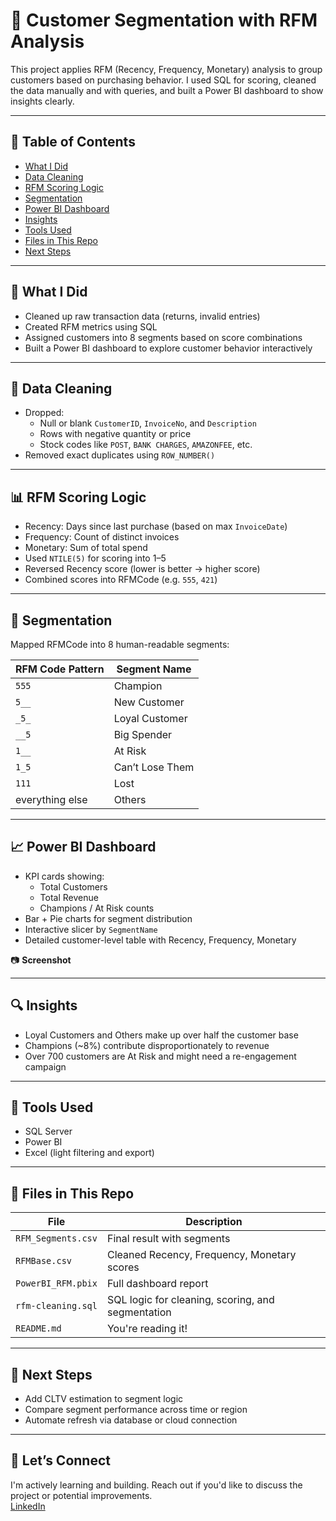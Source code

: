 # 🧠 Customer Segmentation with RFM Analysis

This project applies RFM (Recency, Frequency, Monetary) analysis to group customers based on purchasing behavior. I used SQL for scoring, cleaned the data manually and with queries, and built a Power BI dashboard to show insights clearly.

---

## 📌 Table of Contents
- [What I Did](#what-i-did)
- [Data Cleaning](#data-cleaning)
- [RFM Scoring Logic](#rfm-scoring-logic)
- [Segmentation](#segmentation)
- [Power BI Dashboard](#power-bi-dashboard)
- [Insights](#insights)
- [Tools Used](#tools-used)
- [Files in This Repo](#files-in-this-repo)
- [Next Steps](#next-steps)

---

## 🔧 What I Did

- Cleaned up raw transaction data (returns, invalid entries)
- Created RFM metrics using SQL
- Assigned customers into 8 segments based on score combinations
- Built a Power BI dashboard to explore customer behavior interactively

---

## 🧼 Data Cleaning

- Dropped:
  - Null or blank `CustomerID`, `InvoiceNo`, and `Description`
  - Rows with negative quantity or price
  - Stock codes like `POST`, `BANK CHARGES`, `AMAZONFEE`, etc.
- Removed exact duplicates using `ROW_NUMBER()`

---

## 📊 RFM Scoring Logic

- Recency: Days since last purchase (based on max `InvoiceDate`)
- Frequency: Count of distinct invoices
- Monetary: Sum of total spend
- Used `NTILE(5)` for scoring into 1–5
- Reversed Recency score (lower is better → higher score)
- Combined scores into RFMCode (e.g. `555`, `421`)

---

## 🧩 Segmentation

Mapped RFMCode into 8 human-readable segments:

| RFM Code Pattern | Segment Name     |
|------------------|------------------|
| `555`            | Champion         |
| `5__`            | New Customer     |
| `_5_`            | Loyal Customer   |
| `__5`            | Big Spender      |
| `1__`            | At Risk          |
| `1_5`            | Can’t Lose Them  |
| `111`            | Lost             |
| everything else  | Others           |

---

## 📈 Power BI Dashboard

- KPI cards showing:
  - Total Customers
  - Total Revenue
  - Champions / At Risk counts
- Bar + Pie charts for segment distribution
- Interactive slicer by `SegmentName`
- Detailed customer-level table with Recency, Frequency, Monetary

📷 **Screenshot**  
> 

---

## 🔍 Insights

- Loyal Customers and Others make up over half the customer base
- Champions (~8%) contribute disproportionately to revenue
- Over 700 customers are At Risk and might need a re-engagement campaign

---

## 🧰 Tools Used

- SQL Server
- Power BI
- Excel (light filtering and export)

---

## 📁 Files in This Repo

| File | Description |
|------|-------------|
| `RFM_Segments.csv` | Final result with segments |
| `RFMBase.csv` | Cleaned Recency, Frequency, Monetary scores |
| `PowerBI_RFM.pbix` | Full dashboard report |
| `rfm-cleaning.sql` | SQL logic for cleaning, scoring, and segmentation |
| `README.md` | You're reading it! |

---

## 🚀 Next Steps

- Add CLTV estimation to segment logic
- Compare segment performance across time or region
- Automate refresh via database or cloud connection

---

## 👋 Let’s Connect

I'm actively learning and building. Reach out if you'd like to discuss the project or potential improvements.  
[LinkedIn](https://www.linkedin.com/in/jake-ma-0a4278282/)
